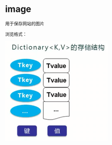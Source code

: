 # image
用于保存网站的图片

浏览格式：

<img src="https://raw.githubusercontent.com/LY-CS/image/master/images/222.png"/>
